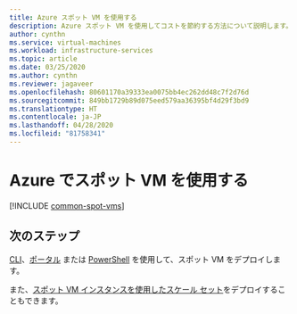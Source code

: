 ```yaml
---
title: Azure スポット VM を使用する
description: Azure スポット VM を使用してコストを節約する方法について説明します。
author: cynthn
ms.service: virtual-machines
ms.workload: infrastructure-services
ms.topic: article
ms.date: 03/25/2020
ms.author: cynthn
ms.reviewer: jagaveer
ms.openlocfilehash: 80601170a39333ea0075bb4ec262dd48c7f2d76d
ms.sourcegitcommit: 849bb1729b89d075eed579aa36395bf4d29f3bd9
ms.translationtype: HT
ms.contentlocale: ja-JP
ms.lasthandoff: 04/28/2020
ms.locfileid: "81758341"
---
```

# <a name="use-spot-vms-in-azure"></a>Azure でスポット VM を使用する


[!INCLUDE [common-spot-vms](../../../includes/virtual-machines-common-spot-vms.md)]  



## <a name="next-steps"></a>次のステップ
[CLI](spot-cli.md)、[ポータル](../windows/spot-portal.md) または [PowerShell](../windows/spot-powershell.md) を使用して、スポット VM をデプロイします。

また、[スポット VM インスタンスを使用したスケール セット](../../virtual-machine-scale-sets/use-spot.md)をデプロイすることもできます。
